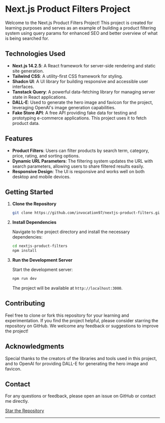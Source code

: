 # Next.js Product Filters Project

Welcome to the Next.js Product Filters Project! This project is created for learning purposes and serves as an example of building a product filtering system using query params for enhanced SEO and better overview of what is being searched for.

## Technologies Used

- **Next.js 14.2.5**: A React framework for server-side rendering and static site generation.
- **Tailwind CSS**: A utility-first CSS framework for styling.
- **Shadcn UI**: A UI library for building responsive and accessible user interfaces.
- **Tanstack Query**: A powerful data-fetching library for managing server state in React applications.
- **DALL-E**: Used to generate the hero image and favicon for the project, leveraging OpenAI's image generation capabilities.
- **Fake Store API**: A free API providing fake data for testing and prototyping e-commerce applications. This project uses it to fetch product data.

## Features

- **Product Filters**: Users can filter products by search term, category, price, rating, and sorting options.
- **Dynamic URL Parameters**: The filtering system updates the URL with search parameters, allowing users to share filtered results easily.
- **Responsive Design**: The UI is responsive and works well on both desktop and mobile devices.

## Getting Started

1. **Clone the Repository**

   ```bash
   git clone https://github.com/invocation97/nextjs-product-filters.git
   ```

2. **Install Dependencies**

   Navigate to the project directory and install the necessary dependencies:

   ```bash
   cd nextjs-product-filters
   npm install
   ```

3. **Run the Development Server**

   Start the development server:

   ```bash
   npm run dev
   ```

   The project will be available at `http://localhost:3000`.

## Contributing

Feel free to clone or fork this repository for your learning and experimentation. If you find the project helpful, please consider starring the repository on GitHub. We welcome any feedback or suggestions to improve the project!

## Acknowledgments

Special thanks to the creators of the libraries and tools used in this project, and to OpenAI for providing DALL-E for generating the hero image and favicon.

## Contact

For any questions or feedback, please open an issue on GitHub or contact me directly.

[Star the Repository](https://github.com/invocation97/nextjs-product-filters)

---
